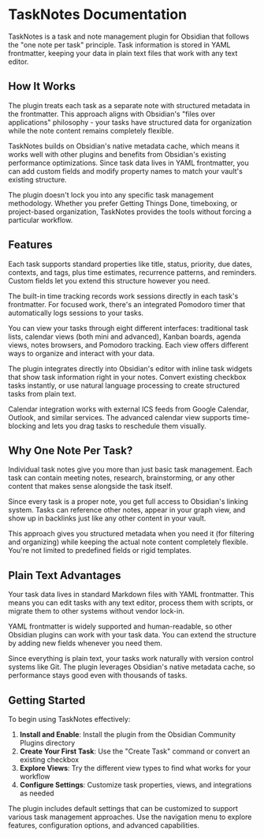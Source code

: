 # TaskNotes Documentation

TaskNotes is a task and note management plugin for Obsidian that follows the "one note per task" principle. Task information is stored in YAML frontmatter, keeping your data in plain text files that work with any text editor.

## How It Works

The plugin treats each task as a separate note with structured metadata in the frontmatter. This approach aligns with Obsidian's "files over applications" philosophy - your tasks have structured data for organization while the note content remains completely flexible.

TaskNotes builds on Obsidian's native metadata cache, which means it works well with other plugins and benefits from Obsidian's existing performance optimizations. Since task data lives in YAML frontmatter, you can add custom fields and modify property names to match your vault's existing structure.

The plugin doesn't lock you into any specific task management methodology. Whether you prefer Getting Things Done, timeboxing, or project-based organization, TaskNotes provides the tools without forcing a particular workflow.

## Features

Each task supports standard properties like title, status, priority, due dates, contexts, and tags, plus time estimates, recurrence patterns, and reminders. Custom fields let you extend this structure however you need.

The built-in time tracking records work sessions directly in each task's frontmatter. For focused work, there's an integrated Pomodoro timer that automatically logs sessions to your tasks.

You can view your tasks through eight different interfaces: traditional task lists, calendar views (both mini and advanced), Kanban boards, agenda views, notes browsers, and Pomodoro tracking. Each view offers different ways to organize and interact with your data.

The plugin integrates directly into Obsidian's editor with inline task widgets that show task information right in your notes. Convert existing checkbox tasks instantly, or use natural language processing to create structured tasks from plain text.

Calendar integration works with external ICS feeds from Google Calendar, Outlook, and similar services. The advanced calendar view supports time-blocking and lets you drag tasks to reschedule them visually.

## Why One Note Per Task?

Individual task notes give you more than just basic task management. Each task can contain meeting notes, research, brainstorming, or any other content that makes sense alongside the task itself.

Since every task is a proper note, you get full access to Obsidian's linking system. Tasks can reference other notes, appear in your graph view, and show up in backlinks just like any other content in your vault.

This approach gives you structured metadata when you need it (for filtering and organizing) while keeping the actual note content completely flexible. You're not limited to predefined fields or rigid templates.

## Plain Text Advantages

Your task data lives in standard Markdown files with YAML frontmatter. This means you can edit tasks with any text editor, process them with scripts, or migrate them to other systems without vendor lock-in.

YAML frontmatter is widely supported and human-readable, so other Obsidian plugins can work with your task data. You can extend the structure by adding new fields whenever you need them.

Since everything is plain text, your tasks work naturally with version control systems like Git. The plugin leverages Obsidian's native metadata cache, so performance stays good even with thousands of tasks.

## Getting Started

To begin using TaskNotes effectively:

1. **Install and Enable**: Install the plugin from the Obsidian Community Plugins directory
2. **Create Your First Task**: Use the "Create Task" command or convert an existing checkbox
3. **Explore Views**: Try the different view types to find what works for your workflow
4. **Configure Settings**: Customize task properties, views, and integrations as needed

The plugin includes default settings that can be customized to support various task management approaches. Use the navigation menu to explore features, configuration options, and advanced capabilities.